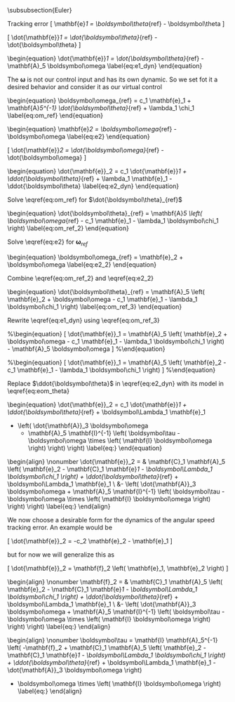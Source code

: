 \subsubsection{Euler}

Tracking error
\[
\mathbf{e}_1 = \boldsymbol\theta_{ref} - \boldsymbol\theta
\]

\[
\dot{\mathbf{e}}_1 = \dot{\boldsymbol\theta}_{ref} - \dot{\boldsymbol\theta}
\]

\begin{equation}
\dot{\mathbf{e}}_1 = \dot{\boldsymbol\theta}_{ref} - \mathbf{A}_5 \boldsymbol\omega
\label{eq:e1_dyn}
\end{equation}

The $\boldsymbol\omega$ is not our control input and has its own dynamic.
So we set fot it a desired behavior and consider it as our virtual control

\begin{equation}
\boldsymbol\omega_{ref} = c_1 \mathbf{e}_1 + \mathbf{A}_5^{-1} \dot{\boldsymbol\theta}_{ref} + \lambda_1 \chi_1
\label{eq:om_ref}
\end{equation}

\begin{equation}
\mathbf{e}_2 = \boldsymbol\omega_{ref} - \boldsymbol\omega
\label{eq:e2}
\end{equation}

\[
\dot{\mathbf{e}}_2 = \dot{\boldsymbol\omega}_{ref} - \dot{\boldsymbol\omega}
\]

\begin{equation}
\dot{\mathbf{e}}_2 = c_1 \dot{\mathbf{e}}_1 + \ddot{\boldsymbol\theta}_{ref} + \lambda_1 \mathbf{e}_1 - \ddot{\boldsymbol\theta}
\label{eq:e2_dyn}
\end{equation}



Solve \eqref{eq:om_ref} for $\dot{\boldsymbol\theta}_{ref}$

\begin{equation}
\dot{\boldsymbol\theta}_{ref} = \mathbf{A}_5 \left( \boldsymbol\omega_{ref} - c_1 \mathbf{e}_1 - \lambda_1 \boldsymbol\chi_1 \right)
\label{eq:om_ref_2}
\end{equation}

Solve \eqref{eq:e2} for $\boldsymbol\omega_{ref}$

\begin{equation}
\boldsymbol\omega_{ref} = \mathbf{e}_2 + \boldsymbol\omega
\label{eq:e2_2}
\end{equation}

Combine \eqref{eq:om_ref_2} and \eqref{eq:e2_2}

\begin{equation}
\dot{\boldsymbol\theta}_{ref} =
\mathbf{A}_5 \left( \mathbf{e}_2 + \boldsymbol\omega - c_1 \mathbf{e}_1 - \lambda_1 \boldsymbol\chi_1 \right)
\label{eq:om_ref_3}
\end{equation}

Rewrite \eqref{eq:e1_dyn} using \eqref{eq:om_ref_3}

%\begin{equation}
\[
\dot{\mathbf{e}}_1 =
\mathbf{A}_5 \left( \mathbf{e}_2 + \boldsymbol\omega - c_1 \mathbf{e}_1 - \lambda_1 \boldsymbol\chi_1 \right) -
\mathbf{A}_5 \boldsymbol\omega
\]
%\end{equation}

%\begin{equation}
\[
\dot{\mathbf{e}}_1 =
\mathbf{A}_5 \left( \mathbf{e}_2 - c_1 \mathbf{e}_1 - \lambda_1 \boldsymbol\chi_1 \right)
\]
%\end{equation}

Replace $\ddot{\boldsymbol\theta}$ in \eqref{eq:e2_dyn} with its model in \eqref{eq:eom_theta}

\begin{equation}
\dot{\mathbf{e}}_2 =
c_1 \dot{\mathbf{e}}_1 +
\ddot{\boldsymbol\theta}_{ref} +
\boldsymbol\Lambda_1 \mathbf{e}_1
- \left(
	\dot{\mathbf{A}}_3 \boldsymbol\omega
	+ \mathbf{A}_5 \mathbf{I}^{-1} \left( \boldsymbol\tau - \boldsymbol\omega \times \left( \mathbf{I} \boldsymbol\omega \right) \right)
\right)
\label{eq:}
\end{equation}


\begin{align}
\nonumber
\dot{\mathbf{e}}_2 = &
\mathbf{C}_1 \mathbf{A}_5 \left( \mathbf{e}_2 - \mathbf{C}_1 \mathbf{e}_1 - \boldsymbol\Lambda_1 \boldsymbol\chi_1 \right) +
\ddot{\boldsymbol\theta}_{ref} +
\boldsymbol\Lambda_1 \mathbf{e}_1 \\
&- \left(
	\dot{\mathbf{A}}_3 \boldsymbol\omega
	+ \mathbf{A}_5 \mathbf{I}^{-1} \left( \boldsymbol\tau - \boldsymbol\omega \times \left( \mathbf{I} \boldsymbol\omega \right) \right)
\right)
\label{eq:}
\end{align}

We now choose a desirable form for the dynamics of the angular speed tracking error. An example would be

\[
\dot{\mathbf{e}}_2 = -c_2 \mathbf{e}_2 - \mathbf{e}_1
\]

but for now we will generalize this as

\[
\dot{\mathbf{e}}_2 = \mathbf{f}_2 \left( \mathbf{e}_1, \mathbf{e}_2 \right)
\]


\begin{align}
\nonumber
\mathbf{f}_2 = &
\mathbf{C}_1 \mathbf{A}_5 \left( \mathbf{e}_2 - \mathbf{C}_1 \mathbf{e}_1 - \boldsymbol\Lambda_1 \boldsymbol\chi_1 \right) +
\ddot{\boldsymbol\theta}_{ref} +
\boldsymbol\Lambda_1 \mathbf{e}_1 \\
&- \left(
	\dot{\mathbf{A}}_3 \boldsymbol\omega
	+ \mathbf{A}_5 \mathbf{I}^{-1} \left( \boldsymbol\tau - \boldsymbol\omega \times \left( \mathbf{I} \boldsymbol\omega \right) \right)
\right)
\label{eq:}
\end{align}



\begin{align}
\nonumber
\boldsymbol\tau
= \mathbf{I} \mathbf{A}_5^{-1} \left(
	-\mathbf{f}_2
	+ \mathbf{C}_1 \mathbf{A}_5 \left( \mathbf{e}_2 - \mathbf{C}_1 \mathbf{e}_1 - \boldsymbol\Lambda_1 \boldsymbol\chi_1 \right) +
	\ddot{\boldsymbol\theta}_{ref} +
	\boldsymbol\Lambda_1 \mathbf{e}_1
	- \dot{\mathbf{A}}_3 \boldsymbol\omega
\right)
+ \boldsymbol\omega \times \left( \mathbf{I} \boldsymbol\omega \right)
\label{eq:}
\end{align}




